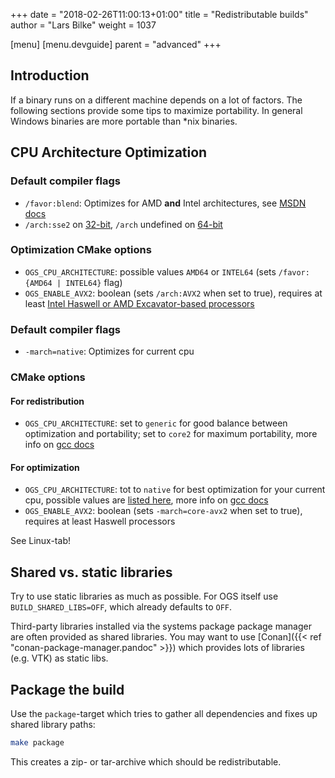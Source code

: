 +++
date = "2018-02-26T11:00:13+01:00"
title = "Redistributable builds"
author = "Lars Bilke"
weight = 1037

[menu]
  [menu.devguide]
    parent = "advanced"
+++

## Introduction

If a binary runs on a different machine depends on a lot of factors. The following sections provide some tips to maximize portability. In general Windows binaries are more portable than *nix binaries.

## CPU Architecture Optimization

<div class='win'>

### Default compiler flags

- `/favor:blend`: Optimizes for AMD **and** Intel architectures, see [MSDN docs](https://msdn.microsoft.com/en-us/library/ms173505.aspx)
- `/arch:sse2` on [32-bit](https://msdn.microsoft.com/en-us//library/7t5yh4fd.aspx), `/arch` undefined on [64-bit](https://msdn.microsoft.com/en-us/library/jj620901.aspx)

### Optimization CMake options

- `OGS_CPU_ARCHITECTURE`: possible values `AMD64` or `INTEL64` (sets `/favor:{AMD64 | INTEL64}` flag)
- `OGS_ENABLE_AVX2`: boolean (sets `/arch:AVX2` when set to true), requires at least [Intel Haswell or AMD Excavator-based processors](https://msdn.microsoft.com/en-us//library/7t5yh4fd.aspx)
</div>

<div class='linux'>

### Default compiler flags

- `-march=native`: Optimizes for current cpu

### CMake options

#### For redistribution

- `OGS_CPU_ARCHITECTURE`: set to `generic` for good balance between optimization and portability; set to `core2` for maximum portability, more info on [gcc docs](https://gcc.gnu.org/onlinedocs/gcc/x86-Options.html#index-mtune-15)

#### For optimization

- `OGS_CPU_ARCHITECTURE`: tot to `native` for best optimization for your current cpu, possible values are [listed here](https://stackoverflow.com/a/25095818/80480), more info on [gcc docs](https://gcc.gnu.org/onlinedocs/gcc/x86-Options.html#index-mtune-15)
- `OGS_ENABLE_AVX2`: boolean (sets `-march=core-avx2` when set to true), requires at least Haswell processors
</div>

<div class='mac'>
See Linux-tab!
</div>

## Shared vs. static libraries

Try to use static libraries as much as possible. For OGS itself use `BUILD_SHARED_LIBS=OFF`, which already defaults to `OFF`.

Third-party libraries installed via the systems package package manager are often provided as shared libraries. You may want to use [Conan]({{< ref "conan-package-manager.pandoc" >}}) which provides lots of libraries (e.g. VTK) as static libs.

## Package the build

Use the `package`-target which tries to gather all dependencies and fixes up shared library paths:

```bash
make package
```

This creates a zip- or tar-archive which should be redistributable.
